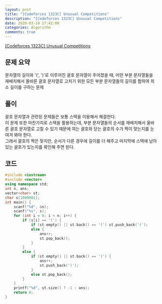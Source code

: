 ```yaml
---
layout: post
title: "[Codeforces 1323C] Unusual Competitions"
description: "[Codeforces 1323C] Unusual Competitions"
date: 2020-03-10 17:42:00
categories: Algorithm
comments: true
---
```

[[Codeforces 1323C] Unusual Competitions](http://codeforces.com/contest/1323/problem/C)

## 문제 요약

문자열의 길이와 '(', ')'로 이루어진 괄호 문자열이 주어졌을 때, 어떤 부분 문자열들을 재배치해서 올바른 괄호 문자열로 고치기 위한 모든 부분 문자열들의 길이를 합하여 최소 길이를 구하는 문제

## 풀이

괄호 문자열과 관련된 문제들은 보통 스택을 이용해서 해결한다.  
이 문제 또한 마찬가지로 스택을 활용하는데, 부분 문자열들의 순서를 재배치해서 올바른 괄호 문자열로 고칠 수 있기 때문에 여는 괄호와 닫는 괄호의 수가 짝이 맞는지를 눈 여겨 봐야 한다.  
그래서 괄호의 짝은 맞지만, 순서가 다른 경우에 길이를 더 해주고 마지막에 스택에 남아있는 괄호가 있는지를 확인해 주면 된다.

## 코드

```C++
#include <iostream>
#include <vector>
using namespace std;
int n, ans;
vector<char> st;
char s[1000001];
int main() {
    scanf("%d", &n);
    scanf("%s", s);
    for (int i = 0; i < n; i++) {
        if (s[i] == '(') {
            if (st.empty() || st.back() == '(') st.push_back('(');
            else {
                ans++;
                st.pop_back();
            }
        }
        else {
            if (st.empty() || st.back() == ')') {
                ans++;
                st.push_back(')');
            }
            else st.pop_back();
        }
    }
    printf("%d", st.size() ? -1 : ans);
    return 0;
}
```
